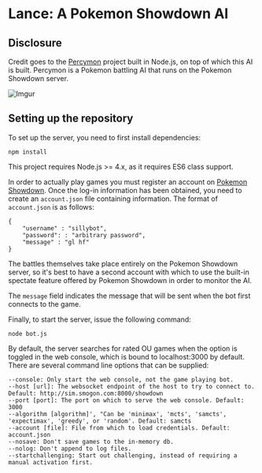 Lance: A Pokemon Showdown AI
===========

## Disclosure
Credit goes to the [Percymon](https://github.com/rameshvarun/showdownbot) project built in Node.js, on top of which this AI is built. Percymon is a Pokemon battling AI that runs on the Pokemon Showdown server.

![Imgur](http://i.imgur.com/uasrTOy.png)

## Setting up the repository

To set up the server, you need to first install dependencies:

    npm install

This project requires Node.js >= 4.x, as it requires ES6 class support.

In order to actually play games you must register an account on [Pokemon Showdown](http://play.pokemonshowdown.com/). Once the log-in information has been obtained, you need to create an `account.json` file containing information. The format of `account.json` is as follows:

    {
        "username" : "sillybot",
        "password": : "arbitrary password",
        "message" : "gl hf"
    }

The battles themselves take place entirely on the Pokemon Showdown server, so it's best to have a second account with which to use the built-in spectate feature offered by Pokemon Showdown in order to monitor the AI.

The `message` field indicates the message that will be sent when the bot first connects to the game.

Finally, to start the server, issue the following command:

    node bot.js

By default, the server searches for rated OU games when the option is toggled in the web console, which is bound to localhost:3000 by default. There are several command line options that can be supplied:

    --console: Only start the web console, not the game playing bot.
    --host [url]: The websocket endpoint of the host to try to connect to. Default: http://sim.smogon.com:8000/showdown
    --port [port]: The port on which to serve the web console. Default: 3000    
    --algorithm [algorithm]', "Can be 'minimax', 'mcts', 'samcts', 'expectimax', 'greedy', or 'random'. Default: samcts
    --account [file]: File from which to load credentials. Default: account.json
    --nosave: Don't save games to the in-memory db.
    --nolog: Don't append to log files.
    --startchallenging: Start out challenging, instead of requiring a manual activation first.
